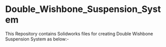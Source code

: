 # Double_Wishbone_Suspension_System

This Repository contains Solidworks files for creating Double Wishbone Suspension System as below:-







